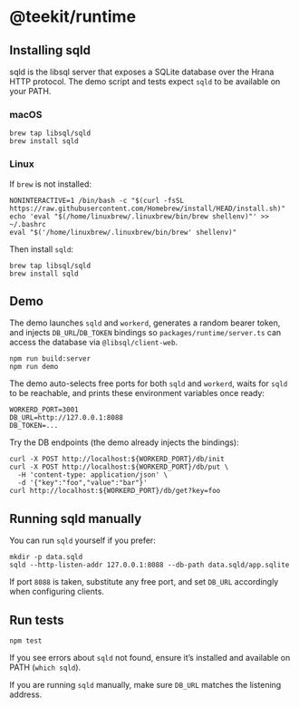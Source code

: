 # @teekit/runtime

## Installing sqld

sqld is the libsql server that exposes a SQLite database over the
Hrana HTTP protocol. The demo script and tests expect `sqld` to be
available on your PATH.

### macOS

```
brew tap libsql/sqld
brew install sqld
```

### Linux

If `brew` is not installed:
```
NONINTERACTIVE=1 /bin/bash -c "$(curl -fsSL https://raw.githubusercontent.com/Homebrew/install/HEAD/install.sh)"
echo 'eval "$(/home/linuxbrew/.linuxbrew/bin/brew shellenv)"' >> ~/.bashrc
eval "$('/home/linuxbrew/.linuxbrew/bin/brew' shellenv)"
```

Then install `sqld`:
```
brew tap libsql/sqld
brew install sqld
```

## Demo

The demo launches `sqld` and `workerd`, generates a random bearer
token, and injects `DB_URL`/`DB_TOKEN` bindings so
`packages/runtime/server.ts` can access the database via
`@libsql/client-web`.

```
npm run build:server
npm run demo
```

The demo auto-selects free ports for both `sqld` and `workerd`, waits for
`sqld` to be reachable, and prints these environment variables once ready:

```
WORKERD_PORT=3001
DB_URL=http://127.0.0.1:8088
DB_TOKEN=...
```

Try the DB endpoints (the demo already injects the bindings):

```
curl -X POST http://localhost:${WORKERD_PORT}/db/init
curl -X POST http://localhost:${WORKERD_PORT}/db/put \
  -H 'content-type: application/json' \
  -d '{"key":"foo","value":"bar"}'
curl http://localhost:${WORKERD_PORT}/db/get?key=foo
```

## Running sqld manually

You can run `sqld` yourself if you prefer:

```
mkdir -p data.sqld
sqld --http-listen-addr 127.0.0.1:8088 --db-path data.sqld/app.sqlite
```

If port `8088` is taken, substitute any free port, and set
`DB_URL` accordingly when configuring clients.

## Run tests

```
npm test
```

If you see errors about `sqld` not found, ensure it’s installed and
available on PATH (`which sqld`).

If you are running `sqld` manually, make sure `DB_URL` matches the
listening address.